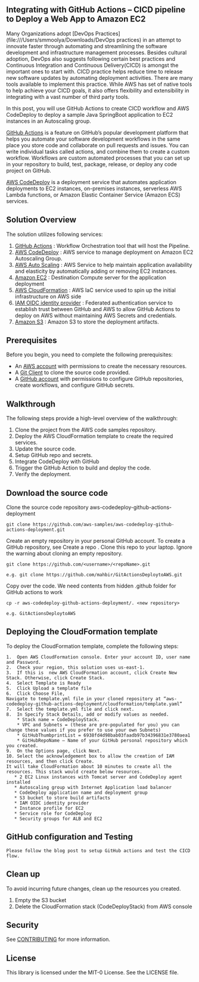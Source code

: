 ## Integrating with GitHub Actions – CICD pipeline to Deploy a Web App to Amazon EC2

Many Organizations adopt [DevOps Practices](file:///Users/smmoolya/Downloads/DevOps practices) in an attempt to innovate faster through automating and streamlining the software development and infrastructure management processes. Besides cultural adoption, DevOps also suggests following certain best practices and Continuous Integration and Continuous Delivery(CICD) is amongst the important ones to start with. CICD practice helps reduce time to release new software updates by automating deployment activities. There are many tools available to implement this practice. While AWS has set of native tools to help achieve your CICD goals, it also offers flexibility and extensibility in integrating with a vast number of third party tools.

In this post, you will use GitHub Actions to create CICD workflow and AWS CodeDeploy to deploy a sample Java SpringBoot application to EC2 instances in an Autoscaling group.


[GitHub Actions](https://help.github.com/en/actions) is a feature on GitHub’s popular development platform that helps you automate your software development workflows in the same place you store code and collaborate on pull requests and issues. You can write individual tasks called actions, and combine them to create a custom workflow. Workflows are custom automated processes that you can set up in your repository to build, test, package, release, or deploy any code project on GitHub.

[AWS CodeDeploy](https://aws.amazon.com/codedeploy/) is a deployment service that automates application deployments to EC2 instances, on-premises instances, serverless AWS Lambda functions, or Amazon Elastic Container Service (Amazon ECS) services.


## Solution Overview

The solution utilizes following services:

1.	[GitHub Actions](https://docs.github.com/en/actions) : Workflow Orchestration tool that will host the Pipeline. 
2.	[AWS CodeDeploy](https://aws.amazon.com/codedeploy/) : AWS service to manage deployment on Amazon EC2 Autoscaling Group.
3.	[AWS Auto Scaling](https://aws.amazon.com/ec2/autoscaling/) : AWS Service to help maintain application availability and elasticity by automatically adding or removing EC2 instances. 
4.	[Amazon EC2](https://docs.aws.amazon.com/ec2/index.html?nc2=h_ql_doc_ec2#amazon-ec2) : Destination Compute server for the application deployment 
5.	[AWS CloudFormation](https://aws.amazon.com/cloudformation/) : AWS IaC service used to spin up the initial infrastructure on AWS side
6.	[IAM OIDC identity provider](https://docs.aws.amazon.com/IAM/latest/UserGuide/id_roles_providers_create_oidc.html) : Federated authentication service to establish trust between GitHub and AWS to allow GitHub Actions to deploy on AWS without maintaining AWS Secrets and credentials. 
7.	[Amazon S3](https://docs.aws.amazon.com/AmazonS3/latest/userguide/Welcome.html) : Amazon S3 to store the deployment artifacts.


## Prerequisites
Before you begin, you need to complete the following prerequisites:
    
   * An [AWS account](https://signin.aws.amazon.com/signin?redirect_uri=https%3A%2F%2Fportal.aws.amazon.com%2Fbilling%2Fsignup%2Fresume&client_id=signup) with permissions to create the necessary resources.
   * A [Git Client](https://git-scm.com/downloads) to clone the source code provided.
   * A [GitHub account](https://github.com/) with permissions to configure GitHub repositories, create workflows, and configure GitHub secrets.

## Walkthrough
The following steps provide a high-level overview of the walkthrough:

  1.	Clone the project from the AWS code samples repository.
  2.	Deploy the AWS CloudFormation template to create the required services.
  3.	Update the source code.
  4.	Setup GitHub repo and secrets.
  5.	Integrate CodeDeploy with GitHub
  6.	Trigger the GitHub Action to build and deploy the code.
  7.	Verify the deployment.

## Download the source code

Clone the source code repository aws-codedeploy-github-actions-deployment 

    git clone https://github.com/aws-samples/aws-codedeploy-github-actions-deployment.git

Create an empty repository in your personal GitHub account. To create a GitHub repository, see Create a repo . Clone this repo to your laptop. Ignore the warning about cloning an empty repository.

    git clone https://github.com/<username>/<repoName>.git

    e.g. git clone https://github.com/mahbir/GitActionsDeploytoAWS.git
    
Copy over the code. We need contents from hidden .github folder for GitHub actions to work

    cp -r aws-codedeploy-github-actions-deployment/. <new repository> 

    e.g. GitActionsDeploytoAWS

## Deploying the CloudFormation template
To deploy the CloudFormation template, complete the following steps:

    1.	Open AWS CloudFormation console. Enter your account ID, user name and Password. 
    2.	Check your region, this solution uses us-east-1.
    3.	If this is  new AWS CloudFormation account, click Create New Stack. Otherwise, click Create Stack.
    4.	Select Template is Ready
    5.	Click Upload a template file
    6.	Click Choose File, 
    Navigate to template.yml file in your cloned repository at “aws-codedeploy-github-actions-deployment/cloudformation/template.yaml” 
    7.	Select the template.yml file and click next.
    8.	In Specify Stack Details, add or modify values as needed.
        * Stack name = CodeDeployStack.
        * VPC and Subnets = (these are pre-populated for you) you can change these values if you prefer to use your own Subnets)
        * GitHubThumbprintList = 6938fd4d98bab03faadb97b34396831e3780aea1
        * GitHubRepoName – Name of your GitHub personal repository which you created.
    9.	On the Options page, click Next.
    10.	Select the acknowledgement box to allow the creation of IAM resources, and then click Create. 
    It will take CloudFormation about 10 minutes to create all the resources. This stack would create below resources.
       * 2 EC2 Linux instances with Tomcat server and CodeDeploy agent installed 
       * Autoscaling group with Internet Application load balancer
       * CodeDeploy application name and deployment group
       * S3 bucket to store build artifacts
       * IAM OIDC identity provider
       * Instance profile for EC2 
       * Service role for CodeDeploy
       * Security groups for ALB and EC2
        
## GitHub configuration and Testing

    Please follow the blog post to setup GitHub actions and test the CICD flow.

## Clean up

To avoid incurring future changes, clean up the resources you created.
  1.	Empty the S3 bucket
  2.	Delete the CloudFormation stack (CodeDeployStack) from AWS console 


## Security

See [CONTRIBUTING](CONTRIBUTING.md#security-issue-notifications) for more information.

## License

This library is licensed under the MIT-0 License. See the LICENSE file.
